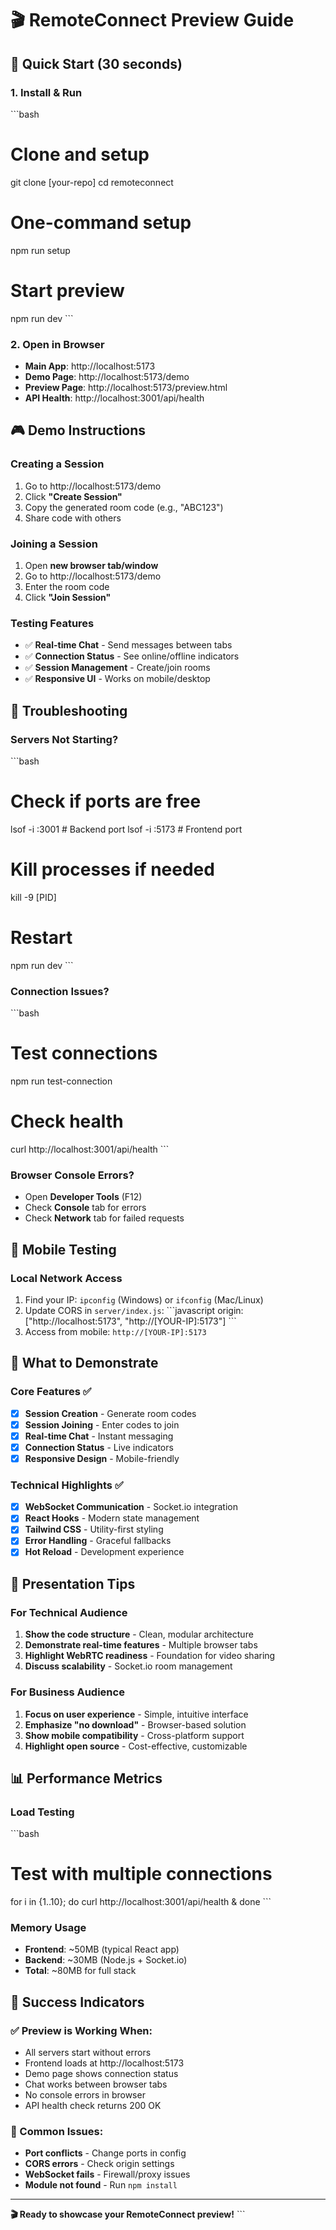 # 🎬 RemoteConnect Preview Guide

## 🚀 Quick Start (30 seconds)

### 1. Install & Run
\`\`\`bash
# Clone and setup
git clone [your-repo]
cd remoteconnect

# One-command setup
npm run setup

# Start preview
npm run dev
\`\`\`

### 2. Open in Browser
- **Main App**: http://localhost:5173
- **Demo Page**: http://localhost:5173/demo  
- **Preview Page**: http://localhost:5173/preview.html
- **API Health**: http://localhost:3001/api/health

## 🎮 Demo Instructions

### Creating a Session
1. Go to http://localhost:5173/demo
2. Click **"Create Session"**
3. Copy the generated room code (e.g., "ABC123")
4. Share code with others

### Joining a Session  
1. Open **new browser tab/window**
2. Go to http://localhost:5173/demo
3. Enter the room code
4. Click **"Join Session"**

### Testing Features
- ✅ **Real-time Chat** - Send messages between tabs
- ✅ **Connection Status** - See online/offline indicators  
- ✅ **Session Management** - Create/join rooms
- ✅ **Responsive UI** - Works on mobile/desktop

## 🔧 Troubleshooting

### Servers Not Starting?
\`\`\`bash
# Check if ports are free
lsof -i :3001  # Backend port
lsof -i :5173  # Frontend port

# Kill processes if needed
kill -9 [PID]

# Restart
npm run dev
\`\`\`

### Connection Issues?
\`\`\`bash
# Test connections
npm run test-connection

# Check health
curl http://localhost:3001/api/health
\`\`\`

### Browser Console Errors?
- Open **Developer Tools** (F12)
- Check **Console** tab for errors
- Check **Network** tab for failed requests

## 📱 Mobile Testing

### Local Network Access
1. Find your IP: `ipconfig` (Windows) or `ifconfig` (Mac/Linux)
2. Update CORS in `server/index.js`:
   \`\`\`javascript
   origin: ["http://localhost:5173", "http://[YOUR-IP]:5173"]
   \`\`\`
3. Access from mobile: `http://[YOUR-IP]:5173`

## 🎯 What to Demonstrate

### Core Features ✅
- [x] **Session Creation** - Generate room codes
- [x] **Session Joining** - Enter codes to join
- [x] **Real-time Chat** - Instant messaging
- [x] **Connection Status** - Live indicators
- [x] **Responsive Design** - Mobile-friendly

### Technical Highlights ✅
- [x] **WebSocket Communication** - Socket.io integration
- [x] **React Hooks** - Modern state management
- [x] **Tailwind CSS** - Utility-first styling
- [x] **Error Handling** - Graceful fallbacks
- [x] **Hot Reload** - Development experience

## 🌟 Presentation Tips

### For Technical Audience
1. **Show the code structure** - Clean, modular architecture
2. **Demonstrate real-time features** - Multiple browser tabs
3. **Highlight WebRTC readiness** - Foundation for video sharing
4. **Discuss scalability** - Socket.io room management

### For Business Audience  
1. **Focus on user experience** - Simple, intuitive interface
2. **Emphasize "no download"** - Browser-based solution
3. **Show mobile compatibility** - Cross-platform support
4. **Highlight open source** - Cost-effective, customizable

## 📊 Performance Metrics

### Load Testing
\`\`\`bash
# Test with multiple connections
for i in {1..10}; do
  curl http://localhost:3001/api/health &
done
\`\`\`

### Memory Usage
- **Frontend**: ~50MB (typical React app)
- **Backend**: ~30MB (Node.js + Socket.io)
- **Total**: ~80MB for full stack

## 🎉 Success Indicators

### ✅ Preview is Working When:
- All servers start without errors
- Frontend loads at http://localhost:5173
- Demo page shows connection status
- Chat works between browser tabs
- No console errors in browser
- API health check returns 200 OK

### 🚨 Common Issues:
- **Port conflicts** - Change ports in config
- **CORS errors** - Check origin settings
- **WebSocket fails** - Firewall/proxy issues
- **Module not found** - Run `npm install`

---

**🎬 Ready to showcase your RemoteConnect preview!**
\`\`\`

